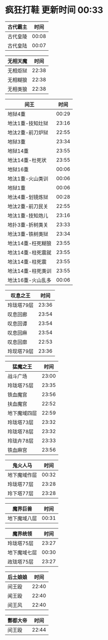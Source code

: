 # 疯狂打鞋 更新时间 00:33

| 古代霸主   | 时间    |
|--------|-------|
| 古代皇陵 | 00:08 |
| 古代皇陆 | 00:07 |

| 无相天魔   | 时间    |
|--------|-------|
| 无相炬狱 | 22:38 |
| 无相糊狼 | 22:38 |
| 无相类狼 | 22:38 |

| 间王   | 时间    |
|--------|-------|
| 地狱4重 | 00:29 |
| 地汰1重-技知灶狱 | 23:16 |
| 地汰2重-前刀炉狱 | 22:55 |
| 地狱3重 | 23:34 |
| 地狱14重 | 23:55 |
| 地汰14重-杜死状 | 23:55 |
| 地狱16重 | 00:06 |
| 地汰1重-火山类训 | 00:06 |
| 地狱1重 | 00:06 |
| 地汰4重-划镜炼狱 | 00:28 |
| 地汰2重-前刀民关 | 22:55 |
| 地汰1重-技知炮儿 | 23:16 |
| 地扑3重-折树类关 | 23:33 |
| 地汰3重-铁树类狱 | 23:34 |
| 地汰14重-枉死糊狼 | 23:55 |
| 地汰14重-柱死震就 | 23:55 |
| 地汰14重-柱死震 | 23:55 |
| 地汰14重-柱死类训 | 23:55 |
| 地汰16重-火山乱多 | 00:06 |

| 叹息之王   | 时间    |
|--------|-------|
| 玲珑塔79层 | 23:36 |
| 叹息回廊 | 23:54 |
| 叹息回谭 | 23:54 |
| 叹息回麻 | 23:54 |
| 叹息回廓 | 22:53 |
| 玲现塔79层 | 23:36 |

| 猛魔之王   | 时间    |
|--------|-------|
| 战斗广场 | 23:00 |
| 玲珑塔75层 | 23:35 |
| 铁血魔宫 | 23:56 |
| 扶血魔宫 | 22:52 |
| 地下魔域四层 | 22:59 |
| 玲珑塔73层 | 23:32 |
| 玲珑塔78层 | 23:32 |
| 玲珑卉78层 | 23:33 |
| 铁血麻宫 | 23:56 |

| 鬼火人马   | 时间    |
|--------|-------|
| 地下魔域作层 | 00:32 |
| 玲珑塔77层 | 23:28 |
| 玲下塔77层 | 23:28 |

| 魔界巨兽   | 时间    |
|--------|-------|
| 地下魔域八层 | 00:31 |

| 魔界统领   | 时间    |
|--------|-------|
| 玲珑塔75层 | 23:27 |
| 地下魔域七层 | 00:30 |
| 政珑塔75层 | 23:27 |

| 后土娘娘   | 时间    |
|--------|-------|
| 间王殴 | 22:40 |
| 闻王殴 | 22:40 |
| 间王风 | 22:40 |

| 酆都大帝   | 时间    |
|--------|-------|
| 间王殴 | 22:44 |